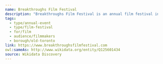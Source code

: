```yaml
---
name: Breakthroughs Film Festival
description: "Breakthroughs Film Festival is an annual film festival in Toronto celebrating independent cinema and emerging filmmakers. The festival provides a platform for breakthrough talent to showcase innovative storytelling and creative vision."
tags:
  - type/annual-event
  - type/film-festival
  - for/film
  - audience/filmmakers
  - borough/old-toronto
link: https://www.breakthroughsfilmfestival.com
owl:sameAs: http://www.wikidata.org/entity/Q125601434
source: Wikidata Discovery
---
```

